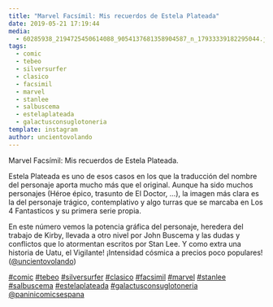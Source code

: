 ```yaml
---
title: "Marvel Facsímil: Mis recuerdos de Estela Plateada"
date: 2019-05-21 17:19:44
media: 
  - 60285938_2194725450614088_9054137681358904587_n_17933339182295044.jpg
tags: 
  - comic
  - tebeo
  - silversurfer
  - clasico
  - facsimil
  - marvel
  - stanlee
  - salbuscema
  - estelaplateada
  - galactusconsuglotoneria
template: instagram
author: uncientovolando
---
```


Marvel Facsímil: Mis recuerdos de Estela Plateada.

Estela Plateada es uno de esos casos en los que la traducción del nombre del personaje aporta mucho más que el original. Aunque ha sido muchos personajes (Héroe épico, trasunto de El Doctor, ...), la imagen más clara es la del personaje trágico, contemplativo y algo turras que se marcaba en Los 4 Fantasticos y su primera serie propia.

En este número vemos la potencia gráfica del personaje, heredera del trabajo de Kirby, llevada a otro nivel por John Buscema y las dudas y conflictos que lo atormentan escritos por Stan Lee. Y como extra una historia de Uatu, el Vigilante! ¡Intensidad cósmica a precios poco populares! ([@uncientovolando](https://instagram.com/uncientovolando))

[#comic](/tags/comic) [#tebeo](/tags/tebeo) [#silversurfer](/tags/silversurfer) [#clasico](/tags/clasico) [#facsimil](/tags/facsimil) [#marvel](/tags/marvel) [#stanlee](/tags/stanlee) [#salbuscema](/tags/salbuscema) [#estelaplateada](/tags/estelaplateada) [#galactusconsuglotoneria](/tags/galactusconsuglotoneria) [@paninicomicsespana](https://instagram.com/paninicomicsespana)
